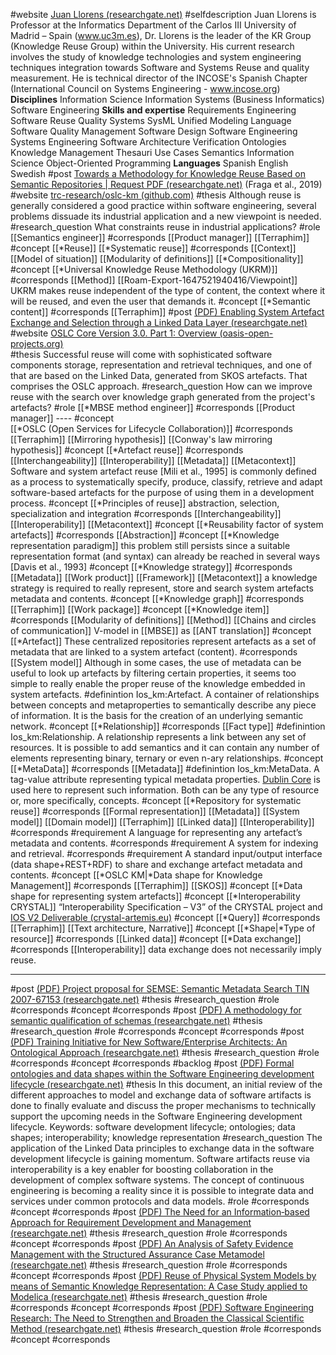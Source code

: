 #website [Juan Llorens (researchgate.net)](https://www.researchgate.net/profile/Juan-Llorens)
#selfdescription Juan Llorens is Professor at the Informatics Department of the Carlos III University of Madrid – Spain (www.uc3m.es), Dr. Llorens is the leader of the KR Group (Knowledge Reuse Group) within the University. His current research involves the study of knowledge technologies and system engineering techniques integration towards Software and Systems Reuse and quality measurement. He is technical director of the INCOSE's Spanish Chapter (International Council on Systems Engineering - www.incose.org)
	**Disciplines**
		Information Science
		Information Systems (Business Informatics)
		Software Engineering
	**Skills and expertise**
		Requirements Engineering
		Software Reuse
		Quality Systems
		SysML
		Unified Modeling Language
		Software Quality Management
		Software Design
		Software Engineering
		Systems Engineering
		Software Architecture
		Verification
		Ontologies
		Knowledge Management
		Thesauri
		Use Cases
		Semantics
		Information Science
		Object-Oriented Programming
	**Languages**
		Spanish
		English
		Swedish
#post [Towards a Methodology for Knowledge Reuse Based on Semantic Repositories | Request PDF (researchgate.net)](https://www.researchgate.net/publication/325609127_Towards_a_Methodology_for_Knowledge_Reuse_Based_on_Semantic_Repositories)
	(Fraga et al., 2019)
	#website  [trc-research/oslc-km (github.com)](https://github.com/trc-research/oslc-km)
	#thesis Although reuse is generally considered a good practice within software engineering, several problems dissuade its industrial application and a new viewpoint is needed.
	#research_question  What constraints reuse in industrial applications?
	#role [[Semantics engineer]] #corresponds  [[Product manager]] [[Terraphim]]
	#concept [[*Reuse]] [[*Systematic reuse]] #corresponds  [[Context]] [[Model of situation]] [[Modularity of definitions]] [[*Compositionality]]
	#concept  [[*Universal Knowledge Reuse Methodology (UKRM)]] #corresponds [[Method]] [[Roam-Export-1647521940416/Viewpoint]] UKRM makes reuse independent of the type of content, the context where it will be reused, and even the user that demands it.
	#concept [[*Semantic content]] #corresponds  [[Terraphim]]
#post [(PDF) Enabling System Artefact Exchange and Selection through a Linked Data Layer (researchgate.net)](https://www.researchgate.net/publication/330293084_Enabling_System_Artefact_Exchange_and_Selection_through_a_Linked_Data_Layer)
	#website [OSLC Core Version 3.0. Part 1: Overview (oasis-open-projects.org)](https://docs.oasis-open-projects.org/oslc-op/core/v3.0/os/oslc-core.html)	
	#thesis Successful reuse will come with sophisticated software components storage, representation and retrieval techniques, and one of that are based on the Linked Data, generated from SKOS artefacts. That comprises the OSLC approach.
	#research_question  How can we improve reuse with the search over knowledge graph generated from the project's artefacts? 
	#role [[*MBSE method engineer]] #corresponds  [[Product manager]]
	----
	#concept  [[*OSLC (Open Services for Lifecycle Collaboration)]]  #corresponds [[Terraphim]] [[Mirroring hypothesis]] [[Conway's law mirroring hypothesis]]
		#concept  [[*Artefact reuse]] #corresponds  [[Interchangeability]] [[Interoperability]] [[Metadata]] [[Metacontext]]
		Software and system artefact reuse [Mili et al., 1995] is commonly defined as a process to systematically specify, produce, classify, retrieve and adapt software-based artefacts for the purpose of using them in a development process.
		#concept [[*Principles of reuse]] abstraction, selection, specialization and integration #corresponds  [[Interchangeability]] [[Interoperability]] [[Metacontext]]
		#concept [[*Reusability factor of system artefacts]]  #corresponds  [[Abstraction]]
		#concept [[*Knowledge representation paradigm]] this problem still persists since a suitable representation format (and syntax) can already be reached in several ways [Davis et al., 1993]
			#concept  [[*Knowledge strategy]] #corresponds  [[Metadata]] [[Work product]] [[Framework]] [[Metacontext]] a knowledge strategy is required to really represent, store and search system artefacts metadata and contents.
			#concept [[*Knowledge graph]] #corresponds [[Terraphim]] [[Work package]]
			#concept [[*Knowledge item]] #corresponds  [[Modularity of definitions]] [[Method]] [[Chains and circles of communication]] V-model in [[MBSE]] as [[ANT translation]]
				#concept  [[*Artefact]] These centralized repositories represent artefacts as a set of metadata that are linked to a system artefact (content). #corresponds  [[System model]]
						Although in some cases, the use of metadata can be useful to look up artefacts by filtering certain properties, it seems too simple to really enable the proper reuse of the knowledge embedded in system artefacts.
					#definintion Ios_km:Artefact. A container of relationships between concepts and metaproperties to semantically describe any piece of information. It is the basis for the creation of an underlying semantic network.
			#concept  [[*Relationship]]	 #corresponds  [[Fact type]]
				#definintion  Ios_km:Relationship. A relationship represents a link between any set of resources. It is possible to add semantics and it can contain any number of elements representing binary, ternary or even n-ary relationships.
			#concept  [[*MetaData]] #corresponds  [[Metadata]]
				#definintion  Ios_km:MetaData. A tag-value attribute representing typical metadata properties. [Dublin Core](https://www.dublincore.org/specifications/dublin-core/) is used here to represent such information. Both can be any type of resource or, more specifically, concepts.
			#concept  [[*Repository for systematic reuse]] #corresponds  [[Formal representation]] [[Metadata]] [[System model]] [[Domain model]] [[Terraphim]] [[Linked data]] [[Interoperability]]
				#corresponds  #requirement A language for representing any artefact’s metadata and contents.
				#corresponds  #requirement  A system for indexing and retrieval.
				#corresponds  #requirement  A standard input/output interface (data shape+REST+RDF) to share and exchange artefact metadata and contents.
				#concept  [[*OSLC KM|*Data shape for Knowledge Management]] #corresponds  [[Terraphim]] [[SKOS]]
				#concept  [[*Data shape for representing system artefacts]]
				#concept  [[*Interoperability CRYSTAL]] “Interoperability Specification – V3” of the CRYSTAL project and [IOS V2 Deliverable (crystal-artemis.eu)](https://www.crystal-artemis.eu/fileadmin/user_upload/Deliverables/CRYSTAL_D_601_023_v3.0.pdf)
				#concept  [[*Query]] #corresponds  [[Terraphim]] [[Text architecture, Narrative]]
			#concept  [[*Shape|*Type of resource]] #corresponds  [[Linked data]]
			#concept  [[*Data exchange]] #corresponds  [[Interoperability]] data exchange does not necessarily imply reuse.

-----
#post [(PDF) Project proposal for SEMSE: Semantic Metadata Search TIN 2007-67153 (researchgate.net)](https://www.researchgate.net/publication/220046062_SEMSE_Semantic_Metadata_Search_TIN_2007-67153)
	#thesis 
	#research_question 
	#role #corresponds 
	#concept #corresponds 
#post [(PDF) A methodology for semantic qualification of schemas (researchgate.net)](https://www.researchgate.net/publication/220046035_A_methodology_for_semantic_qualification_of_schemas)
	#thesis 
	#research_question 
	#role #corresponds 
	#concept #corresponds 
#post [(PDF) Training Initiative for New Software/Enterprise Architects: An Ontological Approach (researchgate.net)](https://www.researchgate.net/publication/220864868_Training_Initiative_for_New_SoftwareEnterprise_Architects_An_Ontological_Approach)
	#thesis 
	#research_question 
	#role #corresponds 
	#concept #corresponds 
#backlog 
	#post [(PDF) Formal ontologies and data shapes within the Software Engineering development lifecycle (researchgate.net)](https://www.researchgate.net/publication/335152945_Formal_ontologies_and_data_shapes_within_the_Software_Engineering_development_lifecycle)
		#thesis In this document, an initial review of the different approaches to model and exchange data of software artifacts is done to finally evaluate and discuss the proper mechanisms to technically support the upcoming needs in the Software Engineering development lifecycle. Keywords: software development lifecycle; ontologies; data shapes; interoperability; knowledge representation
		#research_question The application of the Linked Data principles to exchange data in the software development lifecycle is gaining momentum. Software artifacts reuse via interoperability is a key enabler for boosting collaboration in the development of complex software systems. The concept of continuous engineering is becoming a reality since it is possible to integrate data and services under common protocols and data models.
		#role #corresponds 
		#concept #corresponds 
	#post [(PDF) The Need for an Information‐based Approach for Requirement Development and Management (researchgate.net)](https://www.researchgate.net/publication/336108789_The_Need_for_an_Information-based_Approach_for_Requirement_Development_and_Management)
		#thesis 
		#research_question 
		#role #corresponds 
		#concept #corresponds 
	#post [(PDF) An Analysis of Safety Evidence Management with the Structured Assurance Case Metamodel (researchgate.net)](https://www.researchgate.net/publication/309005707_An_Analysis_of_Safety_Evidence_Management_with_the_Structured_Assurance_Case_Metamodel)
		#thesis 
		#research_question 
		#role #corresponds 
		#concept #corresponds 
	#post [(PDF) Reuse of Physical System Models by means of Semantic Knowledge Representation: A Case Study applied to Modelica (researchgate.net)](https://www.researchgate.net/publication/300466040_Reuse_of_Physical_System_Models_by_means_of_Semantic_Knowledge_Representation_A_Case_Study_applied_to_Modelica)
		#thesis 
		#research_question 
		#role #corresponds 
		#concept #corresponds 
	#post [(PDF) Software Engineering Research: The Need to Strengthen and Broaden the Classical Scientific Method (researchgate.net)](https://www.researchgate.net/publication/220046077_Software_engineering_research_The_need_to_strengthen_and_broaden_the_classical_scientific_method)
	#thesis 
	#research_question 
	#role #corresponds 
	#concept #corresponds 